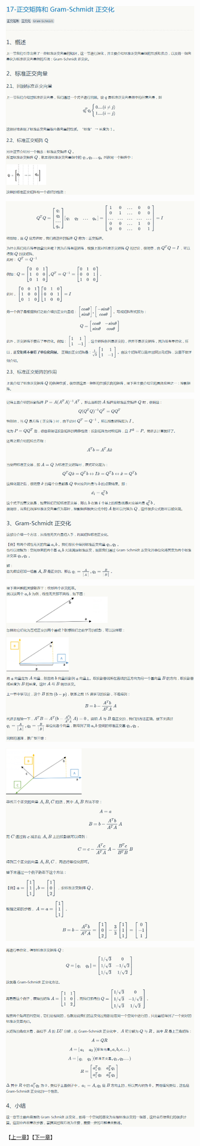 
![](../images/17/LA_17_1.png)

![](../images/17/LA_17_2.png)

![](../images/17/LA_17_3.png)

![](../images/17/LA_17_4.png)

![](../images/17/LA_17_5.png)

![](../images/17/LA_17_6.png)

【[上一章](../16-投影矩阵和最小二乘/16-投影矩阵和最小二乘.md)】【[下一章](../18-行列式及其性质/18-行列式及其性质.md)】
